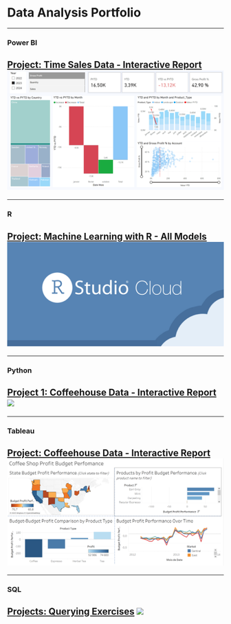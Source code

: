 # Data Analysis Portfolio

---
### Power BI

[Project: Time Sales Data - Interactive Report](/sample_page.md)
<img src="images/powerbi time sales report.PNG?raw=true"/>
---

---
### R

[Project: Machine Learning with R - All Models](/R_AllModels.md)
<img src="images/rstudiocloud.png?raw=true"/>
---

---
### Python

[Project 1: Coffeehouse Data - Interactive Report](/python_vivatech.md)
<img src="images/dummy_thumbnail.jpg?raw=true"/>
---

---
### Tableau

[Project: Coffeehouse Data - Interactive Report](/sample_page)
<img src="images/tableau coffeeshop report.PNG?raw=true"/>
---

---
### SQL

[Projects: Querying Exercises](/sample_page)
<img src="images/dummy_thumbnail.jpg?raw=true"/>
---






